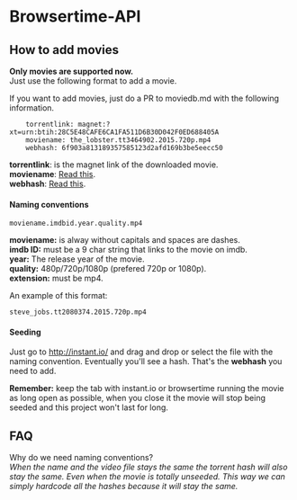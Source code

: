 # Browsertime-API

## How to add movies
**Only movies are supported now.**  
Just use the following format to add a movie.  

If you want to add movies, just do a PR to moviedb.md with the following information.
```
    torrentlink: magnet:?xt=urn:btih:28C5E48CAFE6CA1FA511D6B30D042F0ED688405A
    moviename: the_lobster.tt3464902.2015.720p.mp4
    webhash: 6f903a813189357585123d2afd169b3be5eecc50
```
**torrentlink**: is the magnet link of the downloaded movie.  
**moviename**: <a href="#naming-conventions">Read this</a>.  
**webhash**: <a href="#seeding">Read this</a>.  


#### Naming conventions
```
moviename.imdbid.year.quality.mp4
```
**moviename:** is alway without capitals and spaces are dashes.  
**imdb ID:** must be a 9 char string that links to the movie on imdb.  
**year:** The release year of the movie.  
**quality:** 480p/720p/1080p (prefered 720p or 1080p).  
**extension:** must be mp4. 

An example of this format:
```
steve_jobs.tt2080374.2015.720p.mp4
```
  
  
#### Seeding
Just go to http://instant.io/ and drag and drop or select the file with the naming convention. Eventually you'll see a hash. That's the **webhash** you need to add.  

**Remember:** keep the tab with instant.io or browsertime running the movie as long open as possible, when you close it the movie will stop being seeded and this project won't last for long.

## FAQ
Why do we need naming conventions?  
*When the name and the video file stays the same the torrent hash will also stay the same. Even when the movie is totally unseeded. This way we can simply hardcode all the hashes because it will stay the same.*

